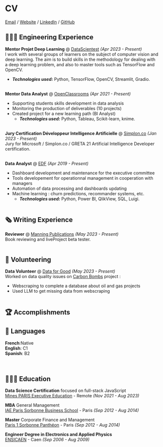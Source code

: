 # CV

[Email](mailto:gael.penessot@data-decision.io) / [Website](https://www.data-decision.io/) / [LinkedIn](https://www.linkedin.com/in/gael-penessot/) / [GitHub](https://github.com/gpenessot/)

## 👩🏼‍💻 Engineering Experience

**Mentor Projet Deep Learning** @ [DataScientest](https://datascientest.com/) _(Apr 2023 - Present)_ <br>
I work with several groups of learners on the subject of computer vision and deep learning. The aim is to build skills in the methodology for dealing with a deep learning problem, and also to master tools such as TensorFlow and OpenCV.
  - **_Technologies used:_** Python, TensorFlow, OpenCV, Streamlit, Gradio.
<br><br>

**Mentor Data Analyst** @ [OpenClassrooms](http://meeshkan.com/) _(Apr 2021 - Present)_ <br>
- Supporting students skills development in data analysis
- Monitoring the production of deliverables (10 projects)
- Created project for a new learning path (BI Analyst)
  - **_Technologies used:_** Python, Tableau, Scikit-learn, knime.
    <br><br>

**Jury Certification Développeur Intelligence Artificielle** @ [Simplon.co](https://simplon.co/formation/exploiter-l-ia-dans-le-developpement-d-applications/60#presentation) _(Jan 2023 - Present)_ <br>
Jury for Microsoft / Simplon.co / GRETA 21 Artificial Intelligence Developer certification.
  <br><br>

**Data Analyst** @ [EDF]() _(Apr 2019 - Present)_ <br> 
- Dashboard development and maintenance for the executive committee
- Tools developement for operationnal management in cooperation with managers
- Automation of data processing and dashboards updating
- Machine learning : churn predictions, recommander systems, etc.
  - **_Technologies used:_** Python, Power BI, QlikView, SQL, Luigi.
<br><br>

## 🗞 Writing Experience

**Reviewer** @ [Manning Publications](https://www.manning.com/) _(May 2023 - Present)_ <br>
Book reviewing and liveProject beta tester.
<br><br>

## 📌 Volunteering

**Data Volunteer** @ [Data for Good](https://dataforgood.fr/) _(May 2023 - Present)_<br>
Worked on data quality issues on [Carbon Bombs]() project :
  - Webscraping to complete a database about oil and gas projects
  - Used LLM to get missing data from webscraping
  <br><br>

## 🏆 Accomplishments


## 💬 Languages

**French**:Native <br>
**English**: C1 <br>
**Spanish**: B2 <br>
<br><br>

## 👩🏼‍🎓 Education

**Data Science Certification** focused on full-stack JavaScript<br>
[Mines PARIS Executive Education](https://www.spiced-academy.com/) - Remote _(Nov 2021 - Aug 2023)_ <br>

**MBA** General Management<br>
[IAE Paris Sorbonne Business School](https://www.beloit.edu/) - Paris _(Sep 2012 - Aug 2014)_

**Master** Corporate Finance and Management<br>
[Paris 1 Sorbonne Panthéon](https://www.american.edu/) - Paris _(Sep 2012 - Aug 2014)_

**Engineer Degree in Electronics and Applied Physics**<br>
[ENSICAEN](https://yeditepe.edu.tr/en) - Caen _(Sep 2006 - Aug 2009)_
